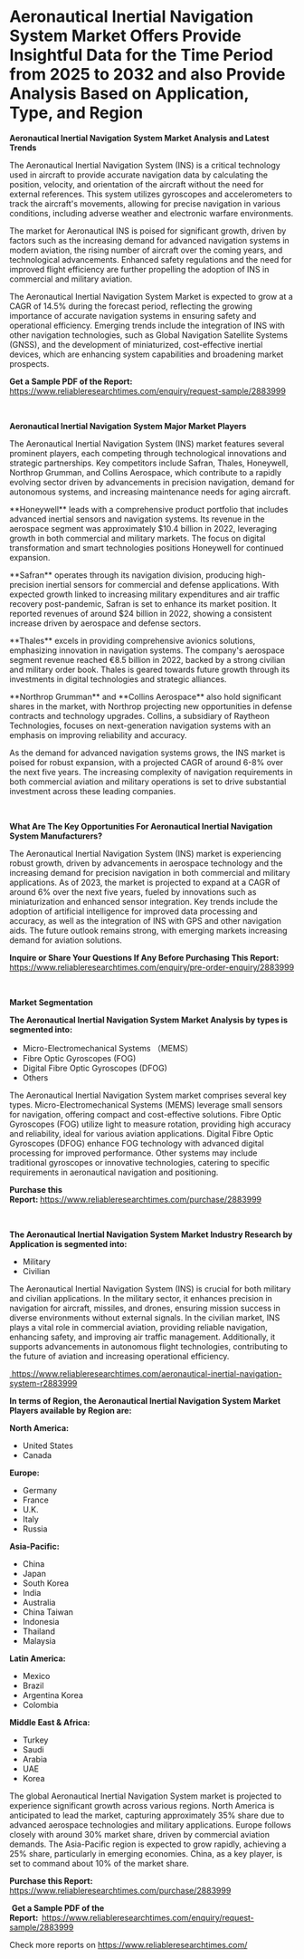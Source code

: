 <p><h1>Aeronautical Inertial Navigation System Market Offers Provide Insightful Data for the Time Period from 2025 to 2032 and also Provide Analysis Based on Application, Type, and Region</h1></p><p><strong>Aeronautical Inertial Navigation System Market Analysis and Latest Trends</strong></p>
<p><p>The Aeronautical Inertial Navigation System (INS) is a critical technology used in aircraft to provide accurate navigation data by calculating the position, velocity, and orientation of the aircraft without the need for external references. This system utilizes gyroscopes and accelerometers to track the aircraft's movements, allowing for precise navigation in various conditions, including adverse weather and electronic warfare environments.</p><p>The market for Aeronautical INS is poised for significant growth, driven by factors such as the increasing demand for advanced navigation systems in modern aviation, the rising number of aircraft over the coming years, and technological advancements. Enhanced safety regulations and the need for improved flight efficiency are further propelling the adoption of INS in commercial and military aviation.</p><p>The Aeronautical Inertial Navigation System Market is expected to grow at a CAGR of 14.5% during the forecast period, reflecting the growing importance of accurate navigation systems in ensuring safety and operational efficiency. Emerging trends include the integration of INS with other navigation technologies, such as Global Navigation Satellite Systems (GNSS), and the development of miniaturized, cost-effective inertial devices, which are enhancing system capabilities and broadening market prospects.</p></p>
<p><strong>Get a Sample PDF of the Report:&nbsp;</strong> <a href="https://www.reliableresearchtimes.com/enquiry/request-sample/2883999?utm_campaign=2722&utm_medium=2&utm_source=Github&utm_content=ia&utm_term=13032025&utm_id=aeronautical-inertial-navigation-system">https://www.reliableresearchtimes.com/enquiry/request-sample/2883999</a></p>
<p>&nbsp;</p>
<p><strong>Aeronautical Inertial Navigation System Major Market Players</strong></p>
<p><p>The Aeronautical Inertial Navigation System (INS) market features several prominent players, each competing through technological innovations and strategic partnerships. Key competitors include Safran, Thales, Honeywell, Northrop Grumman, and Collins Aerospace, which contribute to a rapidly evolving sector driven by advancements in precision navigation, demand for autonomous systems, and increasing maintenance needs for aging aircraft.</p><p>**Honeywell** leads with a comprehensive product portfolio that includes advanced inertial sensors and navigation systems. Its revenue in the aerospace segment was approximately $10.4 billion in 2022, leveraging growth in both commercial and military markets. The focus on digital transformation and smart technologies positions Honeywell for continued expansion.</p><p>**Safran** operates through its navigation division, producing high-precision inertial sensors for commercial and defense applications. With expected growth linked to increasing military expenditures and air traffic recovery post-pandemic, Safran is set to enhance its market position. It reported revenues of around $24 billion in 2022, showing a consistent increase driven by aerospace and defense sectors.</p><p>**Thales** excels in providing comprehensive avionics solutions, emphasizing innovation in navigation systems. The company's aerospace segment revenue reached €8.5 billion in 2022, backed by a strong civilian and military order book. Thales is geared towards future growth through its investments in digital technologies and strategic alliances.</p><p>**Northrop Grumman** and **Collins Aerospace** also hold significant shares in the market, with Northrop projecting new opportunities in defense contracts and technology upgrades. Collins, a subsidiary of Raytheon Technologies, focuses on next-generation navigation systems with an emphasis on improving reliability and accuracy.</p><p>As the demand for advanced navigation systems grows, the INS market is poised for robust expansion, with a projected CAGR of around 6-8% over the next five years. The increasing complexity of navigation requirements in both commercial aviation and military operations is set to drive substantial investment across these leading companies.</p></p>
<p>&nbsp;</p>
<p><strong>What Are The Key Opportunities For Aeronautical Inertial Navigation System Manufacturers?</strong></p>
<p><p>The Aeronautical Inertial Navigation System (INS) market is experiencing robust growth, driven by advancements in aerospace technology and the increasing demand for precision navigation in both commercial and military applications. As of 2023, the market is projected to expand at a CAGR of around 6% over the next five years, fueled by innovations such as miniaturization and enhanced sensor integration. Key trends include the adoption of artificial intelligence for improved data processing and accuracy, as well as the integration of INS with GPS and other navigation aids. The future outlook remains strong, with emerging markets increasing demand for aviation solutions.</p></p>
<p><strong>Inquire or Share Your Questions If Any Before Purchasing This Report:</strong> <a href="https://www.reliableresearchtimes.com/enquiry/pre-order-enquiry/2883999?utm_campaign=2722&utm_medium=2&utm_source=Github&utm_content=ia&utm_term=13032025&utm_id=aeronautical-inertial-navigation-system">https://www.reliableresearchtimes.com/enquiry/pre-order-enquiry/2883999</a></p>
<p>&nbsp;</p>
<p><strong>Market Segmentation</strong></p>
<p><strong>The Aeronautical Inertial Navigation System Market Analysis by types is segmented into:</strong></p>
<p><ul><li>Micro-Electromechanical Systems （MEMS）</li><li>Fibre Optic Gyroscopes (FOG)</li><li>Digital Fibre Optic Gyroscopes (DFOG)</li><li>Others</li></ul></p>
<p><p>The Aeronautical Inertial Navigation System market comprises several key types. Micro-Electromechanical Systems (MEMS) leverage small sensors for navigation, offering compact and cost-effective solutions. Fibre Optic Gyroscopes (FOG) utilize light to measure rotation, providing high accuracy and reliability, ideal for various aviation applications. Digital Fibre Optic Gyroscopes (DFOG) enhance FOG technology with advanced digital processing for improved performance. Other systems may include traditional gyroscopes or innovative technologies, catering to specific requirements in aeronautical navigation and positioning.</p></p>
<p><strong>Purchase this Report:&nbsp;</strong><a href="https://www.reliableresearchtimes.com/purchase/2883999?utm_campaign=2722&utm_medium=2&utm_source=Github&utm_content=ia&utm_term=13032025&utm_id=aeronautical-inertial-navigation-system">https://www.reliableresearchtimes.com/purchase/2883999</a></p>
<p>&nbsp;</p>
<p><strong>The Aeronautical Inertial Navigation System Market Industry Research by Application is segmented into:</strong></p>
<p><ul><li>Military</li><li>Civilian</li></ul></p>
<p><p>The Aeronautical Inertial Navigation System (INS) is crucial for both military and civilian applications. In the military sector, it enhances precision in navigation for aircraft, missiles, and drones, ensuring mission success in diverse environments without external signals. In the civilian market, INS plays a vital role in commercial aviation, providing reliable navigation, enhancing safety, and improving air traffic management. Additionally, it supports advancements in autonomous flight technologies, contributing to the future of aviation and increasing operational efficiency.</p></p>
<p><a href="https://www.reliableresearchtimes.com/aeronautical-inertial-navigation-system-r2883999?utm_campaign=2722&utm_medium=2&utm_source=Github&utm_content=ia&utm_term=13032025&utm_id=aeronautical-inertial-navigation-system">&nbsp;https://www.reliableresearchtimes.com/aeronautical-inertial-navigation-system-r2883999</a></p>
<p><strong>In terms of Region, the Aeronautical Inertial Navigation System Market Players available by Region are:</strong></p>
<p>
    <p> <strong> North America: </strong>
        <ul>
            <li>United States</li>
            <li>Canada</li>
        </ul>
        </p> 
    <p> <strong> Europe: </strong>
        <ul>
            <li>Germany</li>
            <li>France</li>
            <li>U.K.</li>
            <li>Italy</li>
            <li>Russia</li>
        </ul>
        </p> 
    <p> <strong> Asia-Pacific: </strong>
        <ul>
            <li>China</li>
            <li>Japan</li>
            <li>South Korea</li>
            <li>India</li>
            <li>Australia</li>
            <li>China Taiwan</li>
            <li>Indonesia</li>
            <li>Thailand</li>
            <li>Malaysia</li>
        </ul>
        </p> 
    <p> <strong> Latin America: </strong>
        <ul>
            <li>Mexico</li>
            <li>Brazil</li>
            <li>Argentina Korea</li>
            <li>Colombia</li>
        </ul>
        </p> 
    <p> <strong> Middle East & Africa: </strong>
        <ul>
            <li>Turkey</li>
            <li>Saudi</li>
            <li>Arabia</li>
            <li>UAE</li>
            <li>Korea</li>
        </ul>
    </p>
    </p>
<p><p>The global Aeronautical Inertial Navigation System market is projected to experience significant growth across various regions. North America is anticipated to lead the market, capturing approximately 35% share due to advanced aerospace technologies and military applications. Europe follows closely with around 30% market share, driven by commercial aviation demands. The Asia-Pacific region is expected to grow rapidly, achieving a 25% share, particularly in emerging economies. China, as a key player, is set to command about 10% of the market share.</p></p>
<p><strong>Purchase this Report: </strong><a href="https://www.reliableresearchtimes.com/purchase/2883999?utm_campaign=2722&utm_medium=2&utm_source=Github&utm_content=ia&utm_term=13032025&utm_id=aeronautical-inertial-navigation-system">https://www.reliableresearchtimes.com/purchase/2883999</a></p>
<p>&nbsp;<strong>Get a Sample PDF of the Report:&nbsp;&nbsp;</strong><a href="https://www.reliableresearchtimes.com/enquiry/request-sample/2883999?utm_campaign=2722&utm_medium=2&utm_source=Github&utm_content=ia&utm_term=13032025&utm_id=aeronautical-inertial-navigation-system">https://www.reliableresearchtimes.com/enquiry/request-sample/2883999</a></p>
<p><strong></strong></p>
<p>Check more reports on <a href="https://www.reliableresearchtimes.com/?utm_campaign=2722&utm_medium=2&utm_source=Github&utm_content=ia&utm_term=13032025&utm_id=aeronautical-inertial-navigation-system">https://www.reliableresearchtimes.com/</a></p>